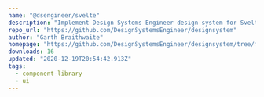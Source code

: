 ```yaml
---
name: "@dsengineer/svelte"
description: "Implement Design Systems Engineer design system for Svelte."
repo_url: "https://github.com/DesignSystemsEngineer/designsystem"
author: "Garth Braithwaite"
homepage: "https://github.com/DesignSystemsEngineer/designsystem/tree/master/packages/dsengineer-svelte#readme"
downloads: 16
updated: "2020-12-19T20:54:42.913Z"
tags: 
  - component-library
  - ui
---
```

